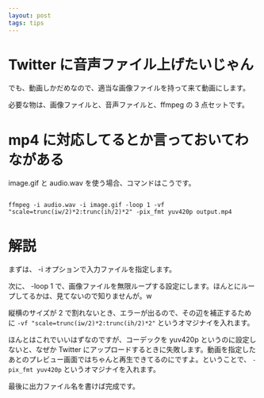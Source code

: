 ```yaml
---
layout: post
tags: tips
---
```


# Twitter に音声ファイル上げたいじゃん

でも、動画しかだめなので、適当な画像ファイルを持って来て動画にします。

必要な物は、画像ファイルと、音声ファイルと、ffmpeg の 3 点セットです。

# mp4 に対応してるとか言っておいてわながある

image.gif と audio.wav を使う場合、コマンドはこうです。

```

ffmpeg -i audio.wav -i image.gif -loop 1 -vf "scale=trunc(iw/2)*2:trunc(ih/2)*2" -pix_fmt yuv420p output.mp4

```

# 解説

まずは、 -i オプションで入力ファイルを指定します。

次に、 -loop 1 で、画像ファイルを無限ループする設定にします。ほんとにループしてるかは、見てないので知りませんが。w

縦横のサイズが 2 で割れないとき、エラーが出るので、その辺を補正するために `-vf "scale=trunc(iw/2)*2:trunc(ih/2)*2"` というオマジナイを入れます。

ほんとはこれでいいはずなのですが、コーデックを yuv420p というのに設定しないと、なぜか Twitter にアップロードするときに失敗します。動画を指定したあとのプレビュー画面ではちゃんと再生できてるのにですよ。ということで、 `-pix_fmt yuv420p` というオマジナイを入れます。

最後に出力ファイル名を書けば完成です。
